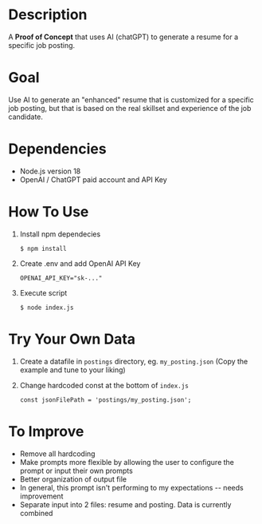 # Description

A **Proof of Concept** that uses AI (chatGPT) to generate a resume for a specific job posting.

# Goal

Use AI to generate an "enhanced" resume that is customized for a specific job posting, but that is based on the real skillset and experience of the job candidate.

# Dependencies

* Node.js version 18
* OpenAI / ChatGPT paid account and API Key

# How To Use

1. Install npm dependecies

    `$ npm install`

2. Create .env and add OpenAI API Key

    `OPENAI_API_KEY="sk-..."`

3. Execute script

    `$ node index.js`

# Try Your Own Data

1. Create a datafile in `postings` directory, eg. `my_posting.json` (Copy the example and tune to your liking)
2. Change hardcoded const at the bottom of `index.js`

    `const jsonFilePath = 'postings/my_posting.json';`

# To Improve

* Remove all hardcoding
* Make prompts more flexible by allowing the user to configure the prompt or input their own prompts
* Better organization of output file
* In general, this prompt isn't performing to my expectations -- needs improvement
* Separate input into 2 files: resume and posting. Data is currently combined